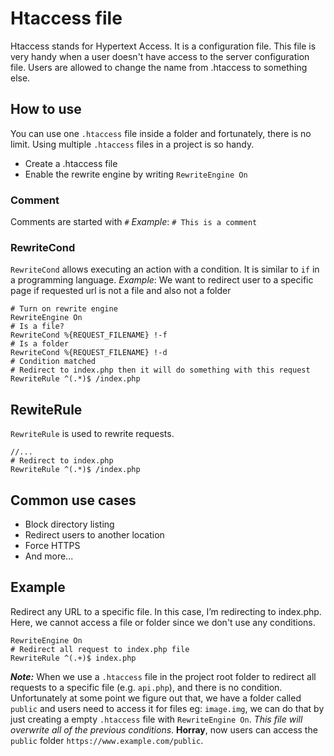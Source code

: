 # Htaccess file
Htaccess stands for Hypertext Access. It is a configuration file. This file is very handy when a user doesn't have access to the server configuration file. Users are allowed to change the name from .htaccess to something else.

## How to use
You can use one `.htaccess` file inside a folder and fortunately, there is no limit. Using multiple `.htaccess` files in a project is so handy.
- Create a .htaccess file
- Enable the rewrite engine by writing `RewriteEngine On`
 
### Comment
Comments are started with `#`
_Example_: `# This is a comment`

### RewriteCond
`RewriteCond` allows executing an action with a condition. It is similar to `if` in a programming language. 
_Example_: We want to redirect user to a specific page if requested url is not a file and also not a folder
```
# Turn on rewrite engine
RewriteEngine On
# Is a file?
RewriteCond %{REQUEST_FILENAME} !-f
# Is a folder
RewriteCond %{REQUEST_FILENAME} !-d
# Condition matched
# Redirect to index.php then it will do something with this request
RewriteRule ^(.*)$ /index.php
```

## RewiteRule
`RewriteRule` is used to rewrite requests.
```
//...
# Redirect to index.php
RewriteRule ^(.*)$ /index.php
```
## Common use cases
- Block directory listing
- Redirect users to another location
- Force HTTPS
- And more...


## Example
Redirect any URL to a specific file. In this case, I’m redirecting to index.php. Here, we cannot access a file or folder since we don't use any conditions.
```
RewriteEngine On
# Redirect all request to index.php file
RewriteRule ^(.+)$ index.php
```

**_Note:_** When we use a `.htaccess` file in the project root folder to redirect all requests to a specific file (e.g. `api.php`), and there is no condition. Unfortunately at some point we figure out that, we have a folder called `public` and users need to access it for files eg: `image.img`, we can do that by just creating a empty `.htaccess` file with `RewriteEngine On`. _This file will overwrite all of the previous conditions_. **Horray**, now users can access the `public` folder `https://www.example.com/public`.  
